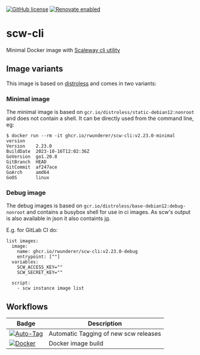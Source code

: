 [![GitHub license](https://img.shields.io/github/license/rwunderer/scw-cli.svg)](https://github.com/rwunderer/scw-cli/blob/main/LICENSE)
<a href="https://renovatebot.com"><img alt="Renovate enabled" src="https://img.shields.io/badge/renovate-enabled-brightgreen.svg?style=flat-square"></a>

# scw-cli
Minimal Docker image with [Scaleway cli utility](https://github.com/scaleway/scaleway-cli)

## Image variants

This image is based on [distroless](https://github.com/GoogleContainerTools/distroless) and comes in two variants:

### Minimal image

The minimal image is based on `gcr.io/distroless/static-debian12:nonroot` and does not contain a shell. It can be directly used from the command line, eg:

```
$ docker run --rm -it ghcr.io/rwunderer/scw-cli:v2.23.0-minimal version
Version    2.23.0
BuildDate  2023-10-16T12:02:36Z
GoVersion  go1.20.8
GitBranch  HEAD
GitCommit  af247ace
GoArch     amd64
GoOS       linux
```

### Debug image

The debug images is based on `gcr.io/distroless/base-debian12:debug-nonroot` and contains a busybox shell for use in ci images.
As scw's output is also available in json it also containts [jq](https://github.com/jqlang/jq).

E.g. for GitLab CI do:

```
list images:
  image:
    name: ghcr.io/rwunderer/scw-cli:v2.23.0-debug
    entrypoint: [""]
  variables:
    SCW_ACCESS_KEY=""
    SCW_SECRET_KEY=""

  script:
    - scw instance image list
```

## Workflows

| Badge      | Description
|------------|---------
|[![Auto-Tag](https://github.com/rwunderer/scw-cli/actions/workflows/renovate-create-tag.yml/badge.svg)](https://github.com/rwunderer/scw-cli/actions/workflows/renovate-create-tag.yml) | Automatic Tagging of new scw releases
|[![Docker](https://github.com/rwunderer/scw-cli/actions/workflows/docker-publish.yml/badge.svg)](https://github.com/rwunderer/scw-cli/actions/workflows/docker-publish.yml) | Docker image build
